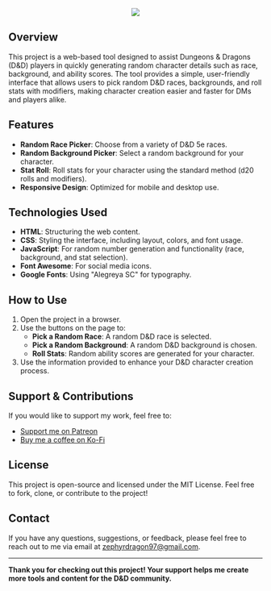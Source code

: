 <p align="center"><img src="https://i.imgur.com/P6Q6RnD.png"></p>


## Overview
This project is a web-based tool designed to assist Dungeons & Dragons (D&D) players in quickly generating random character details such as race, background, and ability scores. The tool provides a simple, user-friendly interface that allows users to pick random D&D races, backgrounds, and roll stats with modifiers, making character creation easier and faster for DMs and players alike.

## Features
- **Random Race Picker**: Choose from a variety of D&D 5e races.
- **Random Background Picker**: Select a random background for your character.
- **Stat Roll**: Roll stats for your character using the standard method (d20 rolls and modifiers).
- **Responsive Design**: Optimized for mobile and desktop use.

## Technologies Used
- **HTML**: Structuring the web content.
- **CSS**: Styling the interface, including layout, colors, and font usage.
- **JavaScript**: For random number generation and functionality (race, background, and stat selection).
- **Font Awesome**: For social media icons.
- **Google Fonts**: Using "Alegreya SC" for typography.

## How to Use
1. Open the project in a browser.
2. Use the buttons on the page to:
   - **Pick a Random Race**: A random D&D race is selected.
   - **Pick a Random Background**: A random D&D background is chosen.
   - **Roll Stats**: Random ability scores are generated for your character.
3. Use the information provided to enhance your D&D character creation process.

## Support & Contributions
If you would like to support my work, feel free to:
- [Support me on Patreon](https://patreon.com/AtomicQuill?utm_medium=unknown&utm_source=join_link&utm_campaign=creatorshare_creator&utm_content=copyLink)
- [Buy me a coffee on Ko-Fi](https://ko-fi.com/atomicquillpublishing)

## License
This project is open-source and licensed under the MIT License. Feel free to fork, clone, or contribute to the project!

## Contact
If you have any questions, suggestions, or feedback, please feel free to reach out to me via email at [zephyrdragon97@gmail.com](mailto:zephyrdragon97@gmail.com).

---

**Thank you for checking out this project! Your support helps me create more tools and content for the D&D community.**
